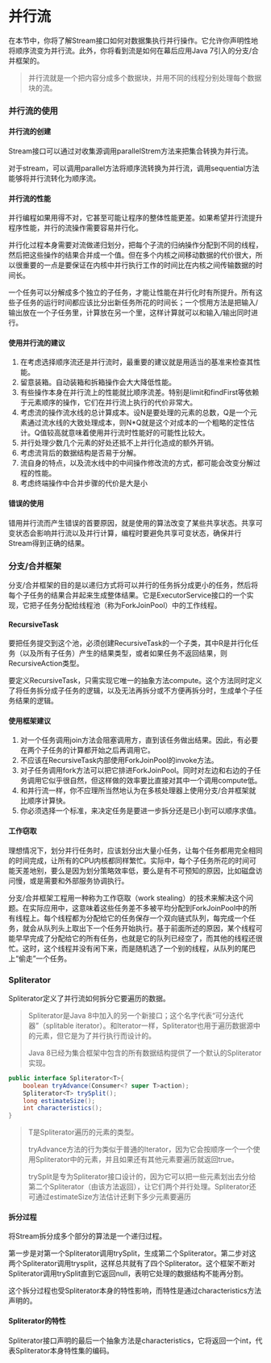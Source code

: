 # 并行流

在本节中，你将了解Stream接口如何对数据集执行并行操作。它允许你声明性地将顺序流变为并行流。此外，你将看到流是如何在幕后应用Java 7引入的分支/合并框架的。

> 并行流就是一个把内容分成多个数据块，并用不同的线程分别处理每个数据块的流。

### 并行流的使用

#### 并行流的创建

Stream接口可以通过对收集源调用parallelStrem方法来把集合转换为并行流。

对于stream，可以调用parallel方法将顺序流转换为并行流，调用sequential方法能够将并行流转化为顺序流。

#### 并行流的性能

并行编程如果用得不对，它甚至可能让程序的整体性能更差。如果希望并行流提升程序性能，并行的流操作需要容易并行化。

并行化过程本身需要对流做递归划分，把每个子流的归纳操作分配到不同的线程，然后把这些操作的结果合并成一个值。但在多个内核之间移动数据的代价很大，所以很重要的一点是要保证在内核中并行执行工作的时间比在内核之间传输数据的时间长。

一个任务可以分解成多个独立的子任务，才能让性能在并行化时有所提升。所有这些子任务的运行时间都应该比分出新任务所花的时间长；一个惯用方法是把输入/输出放在一个子任务里，计算放在另一个里，这样计算就可以和输入/输出同时进行。

#### 使用并行流的建议

1. 在考虑选择顺序流还是并行流时，最重要的建议就是用适当的基准来检查其性能。
2. 留意装箱。自动装箱和拆箱操作会大大降低性能。
3. 有些操作本身在并行流上的性能就比顺序流差。特别是limit和findFirst等依赖于元素顺序的操作，它们在并行流上执行的代价非常大。
4. 考虑流的操作流水线的总计算成本。设N是要处理的元素的总数，Q是一个元素通过流水线的大致处理成本，则N*Q就是这个对成本的一个粗略的定性估计。Q值较高就意味着使用并行流时性能好的可能性比较大。
5. 并行处理少数几个元素的好处还抵不上并行化造成的额外开销。
6. 考虑流背后的数据结构是否易于分解。
7. 流自身的特点，以及流水线中的中间操作修改流的方式，都可能会改变分解过程的性能。
8. 考虑终端操作中合并步骤的代价是大是小

#### 错误的使用

错用并行流而产生错误的首要原因，就是使用的算法改变了某些共享状态。共享可变状态会影响并行流以及并行计算，编程时要避免共享可变状态，确保并行Stream得到正确的结果。

### 分支/合并框架

分支/合并框架的目的是以递归方式将可以并行的任务拆分成更小的任务，然后将每个子任务的结果合并起来生成整体结果。它是ExecutorService接口的一个实现，它把子任务分配给线程池（称为ForkJoinPool）中的工作线程。

#### RecursiveTask

要把任务提交到这个池，必须创建RecursiveTask<R>的一个子类，其中R是并行化任务（以及所有子任务）产生的结果类型，或者如果任务不返回结果，则RecursiveAction类型。

要定义RecursiveTask，只需实现它唯一的抽象方法compute。这个方法同时定义了将任务拆分成子任务的逻辑，以及无法再拆分或不方便再拆分时，生成单个子任务结果的逻辑。

#### 使用框架建议

1. 对一个任务调用join方法会阻塞调用方，直到该任务做出结果。因此，有必要在两个子任务的计算都开始之后再调用它。
2. 不应该在RecursiveTask内部使用ForkJoinPool的invoke方法。
3. 对子任务调用fork方法可以把它排进ForkJoinPool。同时对左边和右边的子任务调用它似乎很自然，但这样做的效率要比直接对其中一个调用compute低。
4. 和并行流一样，你不应理所当然地认为在多核处理器上使用分支/合并框架就比顺序计算快。
5. 你必须选择一个标准，来决定任务是要进一步拆分还是已小到可以顺序求值。

#### 工作窃取

理想情况下，划分并行任务时，应该划分出大量小任务，让每个任务都用完全相同的时间完成，让所有的CPU内核都同样繁忙。实际中，每个子任务所花的时间可能天差地别，要么是因为划分策略效率低，要么是有不可预知的原因，比如磁盘访问慢，或是需要和外部服务协调执行。

分支/合并框架工程用一种称为工作窃取（work stealing）的技术来解决这个问题。在实际应用中，这意味着这些任务差不多被平均分配到ForkJoinPool中的所有线程上。每个线程都为分配给它的任务保存一个双向链式队列，每完成一个任务，就会从队列头上取出下一个任务开始执行。基于前面所述的原因，某个线程可能早早完成了分配给它的所有任务，也就是它的队列已经空了，而其他的线程还很忙。这时，这个线程并没有闲下来，而是随机选了一个别的线程，从队列的尾巴上“偷走”一个任务。

### Spliterator

Spliterator定义了并行流如何拆分它要遍历的数据。

> Spliterator是Java 8中加入的另一个新接口；这个名字代表“可分迭代器”（splitable iterator）。和Iterator一样，Spliterator也用于遍历数据源中的元素，但它是为了并行执行而设计的。
>
> Java 8已经为集合框架中包含的所有数据结构提供了一个默认的Spliterator实现。

```java
public interface Spliterator<T>{
    boolean tryAdvance(Consumer<? super T>action);
    Spliterator<T> trySplit();
    long estimateSize();
    int characteristics();
}
```

> T是Spliterator遍历的元素的类型。
>
> tryAdvance方法的行为类似于普通的Iterator，因为它会按顺序一个一个使用Spliterator中的元素，并且如果还有其他元素要遍历就返回true。
>
> trySplit是专为Spliterator接口设计的，因为它可以把一些元素划出去分给第二个Spliterator（由该方法返回），让它们两个并行处理。Spliterator还可通过estimateSize方法估计还剩下多少元素要遍历

#### 拆分过程

将Stream拆分成多个部分的算法是一个递归过程。

第一步是对第一个Spliterator调用trySplit，生成第二个Spliterator。第二步对这两个Spliterator调用trysplit，这样总共就有了四个Spliterator。这个框架不断对Spliterator调用trySplit直到它返回null，表明它处理的数据结构不能再分割。

这个拆分过程也受Spliterator本身的特性影响，而特性是通过characteristics方法声明的。

#### Spliterator的特性

Spliterator接口声明的最后一个抽象方法是characteristics，它将返回一个int，代表Spliterator本身特性集的编码。